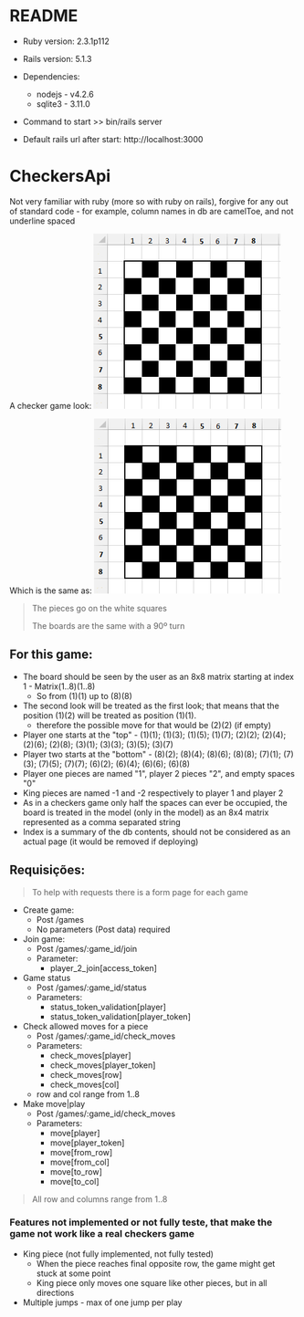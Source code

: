 # README

* Ruby version: 2.3.1p112

* Rails version: 5.1.3

* Dependencies: 
	- nodejs - v4.2.6
	- sqlite3 - 3.11.0

* Command to start >> bin/rails server

* Default rails url after start: http://localhost:3000

# CheckersApi

Not very familiar with ruby (more so with ruby on rails), forgive for any out of standard code
	- for example, column names in db are camelToe, and not underline spaced

A checker game look:
![checker 1](images/checkers1.png)

Which is the same as:
![checker 2](images/checkers2.png)

> The pieces go on the white squares
>
> The boards are the same with a 90º turn

## For this game:
* The board should be seen by the user as an 8x8 matrix starting at index 1 - Matrix(1..8)(1..8)
	- So from (1)(1) up to (8)(8)
* The second look will be treated as the first look; that means that the position (1)(2) will be treated as position (1)(1). 
	- therefore the possible move for that would be (2)(2) (if empty)
* Player one starts at the "top" - (1)(1); (1)(3); (1)(5); (1)(7); (2)(2); (2)(4); (2)(6); (2)(8); (3)(1); (3)(3); (3)(5); (3)(7)
* Player two starts at the "bottom" - (8)(2); (8)(4); (8)(6); (8)(8); (7)(1); (7)(3); (7)(5); (7)(7); (6)(2); (6)(4); (6)(6); (6)(8)
* Player one pieces are named "1", player 2 pieces "2", and empty spaces "0"
* King pieces are named -1 and -2 respectively to player 1 and player 2
* As in a checkers game only half the spaces can ever be occupied, the board is treated in the model (only in the model) as an 8x4 matrix represented as a comma separated string
* Index is a summary of the db contents, should not be considered as an actual page (it would be removed if deploying)

## Requisições:
> To help with requests there is a form page for each game

* Create game: 
	- Post /games
	- No parameters (Post data) required
* Join game: 
	- Post /games/:game_id/join
	- Parameter: 
		- player_2_join[access_token]
* Game status
	- Post /games/:game_id/status
	- Parameters: 
		- status_token_validation[player]
		- status_token_validation[player_token]
* Check allowed moves for a piece
	- Post /games/:game_id/check_moves
	- Parameters:
		- check_moves[player]
		- check_moves[player_token]
		- check_moves[row]
		- check_moves[col]
	- row and col range from 1..8
* Make move|play
	- Post /games/:game_id/check_moves
	- Parameters:
		- move[player]
		- move[player_token]
		- move[from_row]
		- move[from_col]
		- move[to_row]
		- move[to_col]

> All row and columns range from 1..8

### Features not implemented or not fully teste, that make the game not work like a real checkers game
* King piece (not fully implemented, not fully tested) 
	- When the piece reaches final opposite row, the game might get stuck at some point
	- King piece only moves one square like other pieces, but in all directions
* Multiple jumps - max of one jump per play